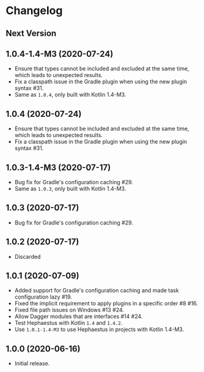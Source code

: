 # Changelog

## Next Version

## 1.0.4-1.4-M3 (2020-07-24)

* Ensure that types cannot be included and excluded at the same time, which leads to unexpected results.
* Fix a classpath issue in the Gradle plugin when using the new plugin syntax #31.
* Same as `1.0.4`, only built with Kotlin 1.4-M3.

## 1.0.4 (2020-07-24)

* Ensure that types cannot be included and excluded at the same time, which leads to unexpected results.
* Fix a classpath issue in the Gradle plugin when using the new plugin syntax #31.

## 1.0.3-1.4-M3 (2020-07-17)

* Bug fix for Gradle's configuration caching #29.
* Same as `1.0.3`, only built with Kotlin 1.4-M3.

## 1.0.3 (2020-07-17)

* Bug fix for Gradle's configuration caching #29.

## 1.0.2 (2020-07-17)

* Discarded

## 1.0.1 (2020-07-09)

* Added support for Gradle's configuration caching and made task configuration lazy #19.
* Fixed the implicit requirement to apply plugins in a specific order #8 #16.
* Fixed file path issues on Windows #13 #24.
* Allow Dagger modules that are interfaces #14 #24.
* Test Hephaestus with Kotlin `1.4` and `1.4.2`.
* Use `1.0.1-1.4-M3` to use Hephaestus in projects with Kotlin 1.4-M3.

## 1.0.0 (2020-06-16)

* Initial release.